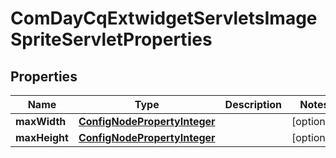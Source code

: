 

# ComDayCqExtwidgetServletsImageSpriteServletProperties

## Properties

Name | Type | Description | Notes
------------ | ------------- | ------------- | -------------
**maxWidth** | [**ConfigNodePropertyInteger**](ConfigNodePropertyInteger.md) |  |  [optional]
**maxHeight** | [**ConfigNodePropertyInteger**](ConfigNodePropertyInteger.md) |  |  [optional]



